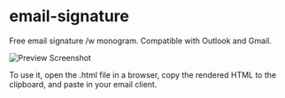 # email-signature
Free email signature /w monogram. Compatible with Outlook and Gmail.

![Preview Screenshot](https://image.ibb.co/gGGp6K/Screenshot_from_2018_08_03_11_44_51.png)

To use it, open the .html file in a browser, copy the rendered HTML to the clipboard, and paste in your email client.
